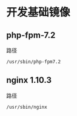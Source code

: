 # 开发基础镜像


## php-fpm-7.2
路径
```
/usr/sbin/php-fpm7.2
```


## nginx 1.10.3
路径
```
/usr/sbin/nginx
```
